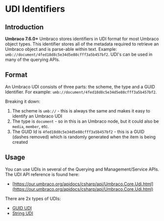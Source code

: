 # UDI Identifiers

## Introduction 

**Umbraco 7.6.0+** Umbraco stores identifiers in UDI format for most Umbraco object types. This identifier stores all of the metadata required to retrieve an Umbraco object and is parse-able within text. Example: `umb://document/4fed18d8c5e34d5e88cfff3a5b457bf2`. UDI's can be used in many of the querying APIs.

## Format

An Umbraco UDI consists of three parts: the scheme, the type and a GUID Identifier. For example: `umb://document/4fed18d8c5e34d5e88cfff3a5b457bf2`.

Breaking it down:
1. The scheme is `umb://` - this is always the same and makes it easy to identify an Umbraco UDI
2. The type is `document` - so in this is an Umbraco node, but it could also be `media`, `member`, etc.
3. The GUID Id is `4fed18d8c5e34d5e88cfff3a5b457bf2` - this is a GUID (dashes removed) which is randomly generated when the item is being created

## Usage

You can use UDIs in several of the Querying and Management/Service APIs. The UDI API reference is found here:

* [https://our.umbraco.org/apidocs/csharp/api/Umbraco.Core.Udi.html](https://our.umbraco.org/apidocs/csharp/api/Umbraco.Core.Udi.html)

There are 2x types of UDIs:

* [GUID UDI](https://our.umbraco.org/apidocs/csharp/api/Umbraco.Core.GuidUdi.html)
* [String UDI](https://our.umbraco.org/apidocs/csharp/api/Umbraco.Core.StringUdi.html)
